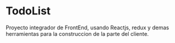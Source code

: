 # TodoList
Proyecto integrador de FrontEnd, usando Reactjs, redux y demas herramientas para la construccion de la parte del cliente.
